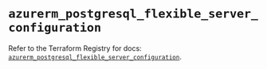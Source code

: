 # `azurerm_postgresql_flexible_server_configuration`

Refer to the Terraform Registry for docs: [`azurerm_postgresql_flexible_server_configuration`](https://registry.terraform.io/providers/hashicorp/azurerm/4.43.0/docs/resources/postgresql_flexible_server_configuration).
